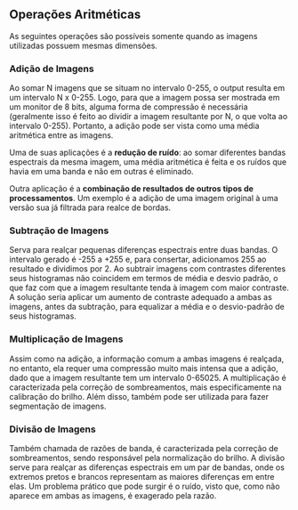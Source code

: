 ## Operações Aritméticas
As seguintes operações são possíveis somente quando as imagens utilizadas possuem mesmas dimensões.

### Adição de Imagens
Ao somar N imagens que se situam no intervalo 0-255, o output resulta em um intervalo N x 0-255.
Logo, para que a imagem possa ser mostrada em um monitor de 8 bits, alguma forma de compressão é necessária
(geralmente isso é feito ao dividir a imagem resultante por N, o que volta ao intervalo 0-255).
Portanto, a adição pode ser vista como uma média aritmética entre as imagens.

Uma de suas aplicações é a **redução de ruído**: ao somar diferentes bandas espectrais da mesma imagem, uma média aritmética é feita e os ruídos que havia em uma banda
e não em outras é eliminado.

Outra aplicação é a **combinação de resultados de outros tipos de processamentos**. Um exemplo é a adição de uma imagem original à uma versão sua já filtrada para realce de bordas.

### Subtração de Imagens
Serva para realçar pequenas diferenças espectrais entre duas bandas. O intervalo gerado é -255 a +255 e, para consertar, adicionamos 255 ao resultado e dividimos por 2.
Ao subtrair imagens com contrastes diferentes seus histogramas não coincidem em termos de média e desvio padrão, o que faz com que a imagem resultante tenda à imagem
com maior contraste. A solução seria aplicar um aumento de contraste adequado a ambas as imagens, antes da subtração,
para equalizar a média e o desvio-padrão de seus histogramas. 

### Multiplicação de Imagens
Assim como na adição, a informação comum a ambas imagens é realçada, no entanto, ela requer uma compressão muito mais intensa que a adição, dado que a imagem resultante tem um intervalo 0-65025. A multiplicação é caracterizada pela correção de sombreamentos, mais especificamente na calibração do brilho. Além disso, também pode ser utilizada para fazer segmentação de imagens.

### Divisão de Imagens
Também chamada de razões de banda, é caracterizada pela correção de sombreamentos, sendo responsável pela normalização do brilho. A divisão serve para realçar as diferenças espectrais em um par de bandas, onde os extremos pretos e brancos representam as maiores diferenças em entre elas. Um problema prático que pode surgir é o ruído, visto que, como não aparece em ambas as imagens, é exagerado pela razão.
